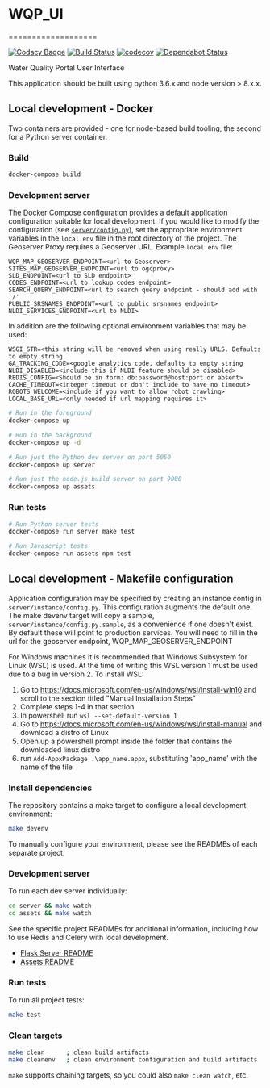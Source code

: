 # WQP_UI
===================

[![Codacy Badge](https://api.codacy.com/project/badge/Grade/b4640bae0bcc4a279222f9c422da9ac5)](https://app.codacy.com/app/usgs_wma_dev/WQP_UI?utm_source=github.com&utm_medium=referral&utm_content=NWQMC/WQP_UI&utm_campaign=badger)
[![Build Status](https://travis-ci.org/NWQMC/WQP_UI.svg?branch=master)](https://travis-ci.org/NWQMC/WQP_UI)
[![codecov](https://codecov.io/gh/NWQMC/WQP_UI/branch/master/graph/badge.svg)](https://codecov.io/gh/NWQMC)
[![Dependabot Status](https://api.dependabot.com/badges/status?host=github&repo=NWQMC/WQP_UI)](https://dependabot.com)

Water Quality Portal User Interface

This application should be built using python 3.6.x and node version > 8.x.x.

## Local development - Docker

Two containers are provided - one for node-based build tooling, the second for
a Python server container.

### Build

```bash
docker-compose build
```

### Development server

The Docker Compose configuration provides a default application configuration
suitable for local development. If you would like to modify the configuration
(see [`server/config.py`](./server/config.py)), set the appropriate environment
variables in the `local.env` file in the root directory of the project. The
Geoserver Proxy requires a Geoserver URL. Example `local.env` file:

```
WQP_MAP_GEOSERVER_ENDPOINT=<url to Geoserver>
SITES_MAP_GEOSERVER_ENDPOINT=<url to ogcproxy>
SLD_ENDPOINT=<url to SLD endpoint>
CODES_ENDPOINT=<url to lookup codes endpoint>
SEARCH_QUERY_ENDPOINT=<url to search query endpoint - should add with '/'
PUBLIC_SRSNAMES_ENDPOINT=<url to public srsnames endpoint>
NLDI_SERVICES_ENDPOINT=<url to NLDI>
```

In addition are the following optional environment variables that may be used:
```
WSGI_STR=<this string will be removed when using really URLS. Defaults to empty string
GA_TRACKING_CODE=<google analytics code, defaults to empty string
NLDI_DISABLED=<include this if NLDI feature should be disabled>
REDIS_CONFIG=<Should be in form: db:password@host:port or absent>
CACHE_TIMEOUT=<integer timeout or don't include to have no timeout>
ROBOTS_WELCOME=<include if you want to allow robot crawling>
LOCAL_BASE_URL=<only needed if url mapping requires it>

```

```bash
# Run in the foreground
docker-compose up

# Run in the background
docker-compose up -d

# Run just the Python dev server on port 5050
docker-compose up server

# Run just the node.js build server on port 9000
docker-compose up assets
```

### Run tests

```bash
# Run Python server tests
docker-compose run server make test

# Run Javascript tests
docker-compose run assets npm test
```

## Local development - Makefile configuration

Application configuration may be specified by creating an instance config in
`server/instance/config.py`. This configuration augments the default one.
The make devenv target will copy a sample, `server/instance/config.py.sample`,
as a convenience if one doesn't exist. By default these will point to production services.
You will need to fill in the url for the geoserver endpoint, WQP_MAP_GEOSERVER_ENDPOINT

For Windows machines it is recommended that Windows Subsystem for Linux (WSL) is used. At the time of writing this WSL version 1 must be used due to a bug in version 2. To install WSL:
1. Go to https://docs.microsoft.com/en-us/windows/wsl/install-win10 and scroll to the section titled "Manual Installation Steps"
3. Complete steps 1-4 in that section
4. In powershell run `wsl --set-default-version 1`
5. Go to https://docs.microsoft.com/en-us/windows/wsl/install-manual and download a distro of Linux
7. Open up a powershell prompt inside the folder that contains the downloaded linux distro
8. run `Add-AppxPackage .\app_name.appx`, substituting 'app_name' with the name of the file

### Install dependencies

The repository contains a make target to configure a local development environment:

```bash
make devenv
```

To manually configure your environment, please see the READMEs of each separate project.

### Development server

To run each dev server individually:

```bash
cd server && make watch
cd assets && make watch
```

See the specific project READMEs for additional information, including how to use Redis
and Celery with local development.

- [Flask Server README](./server/README.md)
- [Assets README](./assets/README.md)

### Run tests

To run all project tests:

```bash
make test
```

### Clean targets

```bash
make clean      ; clean build artifacts
make cleanenv   ; clean environment configuration and build artifacts
```

`make` supports chaining targets, so you could also `make clean watch`, etc.
